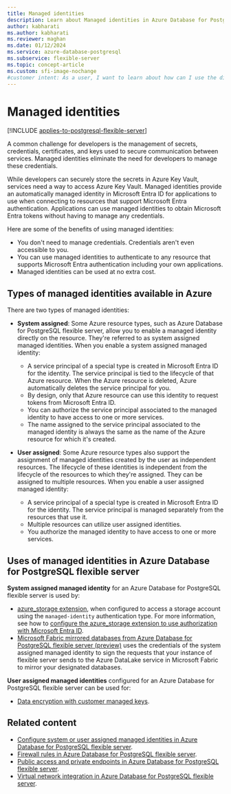 ```yaml
---
title: Managed identities
description: Learn about Managed identities in Azure Database for PostgreSQL flexible server.
author: kabharati
ms.author: kabharati
ms.reviewer: maghan
ms.date: 01/12/2024
ms.service: azure-database-postgresql
ms.subservice: flexible-server
ms.topic: concept-article
ms.custom: sfi-image-nochange
#customer intent: As a user, I want to learn about how can I use the different types of managed identities in an Azure Database for PostgreSQL flexible server.
---
```


# Managed identities

[!INCLUDE [applies-to-postgresql-flexible-server](~/reusable-content/ce-skilling/azure/includes/postgresql/includes/applies-to-postgresql-flexible-server.md)]

A common challenge for developers is the management of secrets, credentials, certificates, and keys used to secure communication between services. Managed identities eliminate the need for developers to manage these credentials.

While developers can securely store the secrets in Azure Key Vault, services need a way to access Azure Key Vault. Managed identities provide an automatically managed identity in Microsoft Entra ID for applications to use when connecting to resources that support Microsoft Entra authentication. Applications can use managed identities to obtain Microsoft Entra tokens without having to manage any credentials.

Here are some of the benefits of using managed identities:

- You don't need to manage credentials. Credentials aren't even accessible to you.
- You can use managed identities to authenticate to any resource that supports Microsoft Entra authentication including your own applications.
- Managed identities can be used at no extra cost.

## Types of managed identities available in Azure

There are two types of managed identities:

- **System assigned**: Some Azure resource types, such as Azure Database for PostgreSQL flexible server, allow you to enable a managed identity directly on the resource. They're referred to as system assigned managed identities. When you enable a system assigned managed identity: 
    - A service principal of a special type is created in Microsoft Entra ID for the identity. The service principal is tied to the lifecycle of that Azure resource. When the Azure resource is deleted, Azure automatically deletes the service principal for you.
    - By design, only that Azure resource can use this identity to request tokens from Microsoft Entra ID.
    - You can authorize the service principal associated to the managed identity to have access to one or more services.
    - The name assigned to the service principal associated to the managed identity is always the same as the name of the Azure resource for which it's created.    

- **User assigned**: Some Azure resource types also support the assignment of managed identities created by the user as independent resources. The lifecycle of these identities is independent from the lifecycle of the resources to which they're assigned. They can be assigned to multiple resources. When you enable a user assigned managed identity:
    - A service principal of a special type is created in Microsoft Entra ID for the identity. The service principal is managed separately from the resources that use it. 
    - Multiple resources can utilize user assigned identities.
    - You authorize the managed identity to have access to one or more services.

## Uses of managed identities in Azure Database for PostgreSQL flexible server

**System assigned managed identity** for an Azure Database for PostgreSQL flexible server is used by:

- [azure_storage extension](concepts-storage-extension.md), when configured to access a storage account using the `managed-identity` authentication type. For more information, see how to [configure the azure_storage extension to use authorization with Microsoft Entra ID](./how-to-configure-azure-storage-extension.md#to-use-authorization-with-microsoft-entra-id).
- [Microsoft Fabric mirrored databases from Azure Database for PostgreSQL flexible server (preview)](https://techcommunity.microsoft.com/blog/adforpostgresql/mirroring-azure-database-for-postgresql-flexible-server-in-microsoft-fabric---pr/4251876) uses the credentials of the system assigned managed identity to sign the requests that your instance of flexible server sends to the Azure DataLake service in Microsoft Fabric to mirror your designated databases.
    
**User assigned managed identities** configured for an Azure Database for PostgreSQL flexible server can be used for:

- [Data encryption with customer managed keys](concepts-data-encryption.md).

## Related content

- [Configure system or user assigned managed identities in Azure Database for PostgreSQL flexible server](how-to-configure-managed-identities.md).
- [Firewall rules in Azure Database for PostgreSQL flexible server](concepts-firewall-rules.md).
- [Public access and private endpoints in Azure Database for PostgreSQL flexible server](concepts-networking-public.md).
- [Virtual network integration in Azure Database for PostgreSQL flexible server](concepts-networking-private.md).
